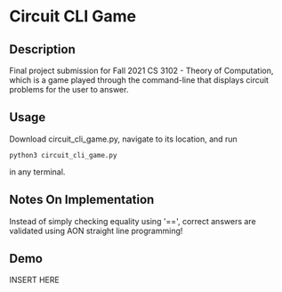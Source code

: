 # Circuit CLI Game

## Description
Final project submission for Fall 2021 CS 3102 - Theory of Computation, which is a game played through the command-line that displays circuit problems for the user to answer.

## Usage
Download circuit_cli_game.py, navigate to its location, and run 
```
python3 circuit_cli_game.py
```
in any terminal.

## Notes On Implementation
Instead of simply checking equality using '==', correct answers are validated using AON straight line programming!

## Demo
INSERT HERE
 